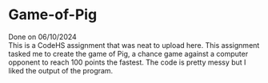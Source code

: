 # Game-of-Pig
Done on 06/10/2024
<br>
This is a CodeHS assignment that was neat to upload here. This assignment tasked me to create the game of Pig, a chance game against a computer opponent to reach 100 points the fastest. The code is pretty messy but I liked the output of the program. 
